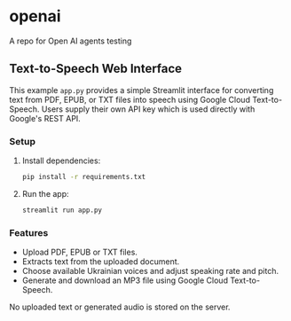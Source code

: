 # openai
A repo for Open AI agents testing

## Text-to-Speech Web Interface

This example `app.py` provides a simple Streamlit interface for converting text
from PDF, EPUB, or TXT files into speech using Google Cloud Text-to-Speech.
Users supply their own API key which is used directly with Google's REST API.

### Setup

1. Install dependencies:
   ```bash
   pip install -r requirements.txt
   ```
2. Run the app:
   ```bash
   streamlit run app.py
   ```

### Features

- Upload PDF, EPUB or TXT files.
- Extracts text from the uploaded document.
- Choose available Ukrainian voices and adjust speaking rate and pitch.
- Generate and download an MP3 file using Google Cloud Text-to-Speech.

No uploaded text or generated audio is stored on the server.
